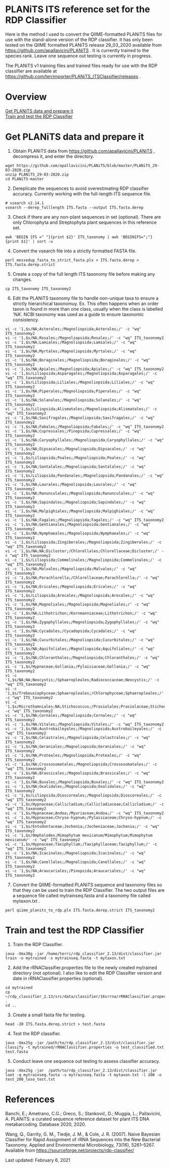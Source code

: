 # PLANiTS ITS reference set for the RDP Classifier

Here is the method I used to convert the QIIME-formatted PLANiTS files for use with the stand-alone version of the RDP classifier.  It has only been tested on the QIIME formatted PLANiTS release 29_03_2020 available from https://github.com/apallavicini/PLANiTS .  It is currently trained to the species rank.  Leave one sequence out testing is currently in progress.

The PLANiTS v1 training files and trained files ready for use with the RDP classifier are available at https://github.com/terrimporter/PLANiTS_ITSClassifier/releases .

# Overview

[Get PLANiTS data and prepare it](#Get-PLANiTS-data-and-prepare-it)   
[Train and test the RDP Classifier](#Train-and-test-the-RDP-Classifier)   

# Get PLANiTS data and prepare it

1. Obtain PLANiTS data from https://github.com/apallavicini/PLANiTS , decompress it, and enter the directory.

```linux
wget https://github.com/apallavicini/PLANiTS/blob/master/PLANiTS_29-03-2020.zip
unzip PLANiTS_29-03-2020.zip
cd PLANiTS-master
```
2. Dereplicate the sequences to avoid overestimating RDP classifier accuracy.  Currently working with the full-length ITS sequence file.

```linux
# vsearch v2.14.1
vsearch --derep_fulllength ITS.fasta --output ITS.fasta.derep
```

3. Check if there are any non-plant sequences in set (optional).  There are only Chlorophyta and Streptophyta plant sequences in this reference set.

```linux
awk 'BEGIN {FS =" "}{print $2}' ITS_taxonomy | awk 'BEGIN{FS=";"}{print $1}' | sort -u
```

4. Convert the vsearch file into a strictly formatted FASTA file.
 
```linux
perl messedup_fasta_to_strict_fasta.plx < ITS.fasta.derep > ITS.fasta.derep.strict 
```

5. Create a copy of the full length ITS taxonomy file before making any changes.

```linux
cp ITS_taxonomy ITS_taxonomy2
```

6. Edit the PLANiTS taxonomy file to handle non-unique taxa to ensure a strictly hierarchical taxonomuy.  Ex. This often happens when an order taxon is found in more than one class, usually when the class is labelled 'NA'.  NCBI taxonomy was used as a guide to ensure taxonomic consistency.

```linux
vi -c '1,$s/NA;Asterales;/Magnoliopsida;Asterales;/' -c "wq" ITS_taxonomy2
vi -c '1,$s/NA;Rosales;/Magnoliopsida;Rosales;/' -c "wq" ITS_taxonomy2
vi -c '1,$s/NA;Lamiales;/Magnoliopsida;Lamiales;/' -c "wq" ITS_taxonomy2
vi -c '1,$s/NA;Myrtales;/Magnoliopsida;Myrtales;/' -c "wq" ITS_taxonomy2
vi -c '1,$s/NA;Boraginales;/Magnoliopsida;Boraginales;/' -c "wq" ITS_taxonomy2
vi -c '1,$s/NA;Apiales;/Magnoliopsida;Apiales;/' -c "wq" ITS_taxonomy2
vi -c '1,$s/Liliopsida;Asparagales;/Magnoliopsida;Asparagales;/' -c "wq" ITS_taxonomy2
vi -c '1,$s/Liliopsida;Liliales;/Magnoliopsida;Liliales;/' -c "wq" ITS_taxonomy2
vi -c '1,$s/NA;Piperales;/Magnoliopsida;Piperales;/' -c "wq" ITS_taxonomy2
vi -c '1,$s/NA;Solanales;/Magnoliopsida;Solanales;/' -c "wq" ITS_taxonomy2
vi -c '1,$s/Liliopsida;Alismatales;/Magnoliopsida;Alismatales;/' -c "wq" ITS_taxonomy2
vi -c '1,$s/NA;Saxifragales;/Magnoliopsida;Saxifragales;/' -c "wq" ITS_taxonomy2
vi -c '1,$s/NA;Fabales;/Magnoliopsida;Fabales;/' -c "wq" ITS_taxonomy2
vi -c '1,$s/NA;Cupressales;/Pinopsida;Cupressales;/' -c "wq" ITS_taxonomy2
vi -c '1,$s/NA;Caryophyllales;/Magnoliopsida;Caryophyllales;/' -c "wq" ITS_taxonomy2
vi -c '1,$s/NA;Dipsacales;/Magnoliopsida;Dipsacales;/' -c "wq" ITS_taxonomy2
vi -c '1,$s/Liliopsida;Poales;/Magnoliopsida;Poales;/' -c "wq" ITS_taxonomy2
vi -c '1,$s/NA;Santalales;/Magnoliopsida;Santalales;/' -c "wq" ITS_taxonomy2
vi -c '1,$s/Liliopsida;Pandanales;/Magnoliopsida;Pandanales;/' -c "wq" ITS_taxonomy2
vi -c '1,$s/NA;Laurales;/Magnoliopsida;Laurales;/' -c "wq" ITS_taxonomy2
vi -c '1,$s/NA;Ranunculales;/Magnoliopsida;Ranunculales;/' -c "wq" ITS_taxonomy2
vi -c '1,$s/NA;Sapindales;/Magnoliopsida;Sapindales;/' -c "wq" ITS_taxonomy2
vi -c '1,$s/NA;Malpighiales;/Magnoliopsida;Malpighiales;/' -c "wq" ITS_taxonomy2
vi -c '1,$s/NA;Fagales;/Magnoliopsida;Fagales;/' -c "wq" ITS_taxonomy2
vi -c '1,$s/NA;Gentianales;/Magnoliopsida;Gentianales;/' -c "wq" ITS_taxonomy2
vi -c '1,$s/NA;Nymphaeales;/Magnoliopsida;Nymphaeales;/' -c "wq" ITS_taxonomy2
vi -c '1,$s/Liliopsida;Zingiberales;/Magnoliopsida;Zingiberales;/' -c "wq" ITS_taxonomy2
vi -c '1,$s/NA;NA;Dicloster;/Chlorellales;Chlorellaceae;Dicloster;/' -c "wq" ITS_taxonomy2
vi -c '1,$s/Liliopsida;Commelinales;/Magnoliopsida;Commelinales;/' -c "wq" ITS_taxonomy2
vi -c '1,$s/NA;Malvales;/Magnoliopsida;Malvales;/' -c "wq" ITS_taxonomy2
vi -c '1,$s/NA;Parachlorella;/Chlorellaceae;Parachlorella;/' -c "wq" ITS_taxonomy2
vi -c '1,$s/NA;Ericales;/Magnoliopsida;Ericales;/' -c "wq" ITS_taxonomy2
vi -c '1,$s/Liliopsida;Arecales;/Magnoliopsida;Arecales;/' -c "wq" ITS_taxonomy2
vi -c '1,$s/NA;Magnoliales;/Magnoliopsida;Magnoliales;/' -c "wq" ITS_taxonomy2
vi -c '1,$s/NA;Lithotrichon;/Kornmanniaceae;Lithotrichon;/' -c "wq" ITS_taxonomy2
vi -c '1,$s/NA;Zygophyllales;/Magnoliopsida;Zygophyllales;/' -c "wq" ITS_taxonomy2
vi -c '1,$s/NA;Cycadales;/Cycadopsida;Cycadales;/' -c "wq" ITS_taxonomy2
vi -c '1,$s/NA;Cucurbitales;/Magnoliopsida;Cucurbitales;/' -c "wq" ITS_taxonomy2
vi -c '1,$s/NA;Aquifoliales;/Magnoliopsida;Aquifoliales;/' -c "wq" ITS_taxonomy2
vi -c '1,$s/NA;Chloranthales;/Magnoliopsida;Chloranthales;/' -c "wq" ITS_taxonomy2
vi -c '1,$s/Hypnaceae;Gollania;/Pylaisiaceae;Gollania;/' -c "wq" ITS_taxonomy2
vi -c '1,$s/NA;NA;Neocystis;/Sphaeropleales;Radiococcaceae;Neocystis;/' -c "wq" ITS_taxonomy2
vi -c '1,$s/Trebouxiophyceae;Sphaeropleales;/Chlorophyceae;Sphaeropleales;/' -c "wq" ITS_taxonomy2
vi -c '1,$s/Microthamniales;NA;Stichococcus;/Prasiolales;Prasiolaceae;Stichococcus;/' -c "wq" ITS_taxonomy2
vi -c '1,$s/NA;Cornales;/Magnoliopsida;Cornales;/' -c "wq" ITS_taxonomy2
vi -c '1,$s/NA;Vitales;/Magnoliopsida;Vitales;/' -c "wq" ITS_taxonomy2
vi -c '1,$s/NA;Austrobaileyales;/Magnoliopsida;Austrobaileyales;/' -c "wq" ITS_taxonomy2
vi -c '1,$s/NA;Celastrales;/Magnoliopsida;Celastrales;/' -c "wq" ITS_taxonomy2
vi -c '1,$s/NA;Geraniales;/Magnoliopsida;Geraniales;/' -c "wq" ITS_taxonomy2
vi -c '1,$s/NA;Proteales;/Magnoliopsida;Proteales;/' -c "wq" ITS_taxonomy2
vi -c '1,$s/NA;Crossosomatales;/Magnoliopsida;Crossosomatales;/' -c "wq" ITS_taxonomy2
vi -c '1,$s/NA;Brassicales;/Magnoliopsida;Brassicales;/' -c "wq" ITS_taxonomy2
vi -c '1,$s/NA;Buxales;/Magnoliopsida;Buxales;/' -c "wq" ITS_taxonomy2
vi -c '1,$s/NA;Oxalidales;/Magnoliopsida;Oxalidales;/' -c "wq" ITS_taxonomy2
vi -c '1,$s/Liliopsida;Dioscoreales;/Magnoliopsida;Dioscoreales;/' -c "wq" ITS_taxonomy2
vi -c '1,$s/Hypnaceae;Callicladium;/Callicladiaceae;Callicladium;/' -c "wq" ITS_taxonomy2
vi -c '1,$s/Hypnaceae;Andoa;/Myuriaceae;Andoa;/' -c "wq" ITS_taxonomy2
vi -c '1,$s/Hypnaceae;Chryso-hypnum;/Pylaisiaceae;Chryso-hypnum;/' -c "wq" ITS_taxonomy2
vi -c '1,$s/Entodontaceae;Jochenia;/Jocheniaceae;Jochenia;/' -c "wq" ITS_taxonomy2
vi -c '1,$s/Omphalodes;Mimophytum mexicanum/Mimophytum;Mimophytum mexicanum/' -c "wq" ITS_taxonomy2
vi -c '1,$s/Hypnaceae;Taxiphyllum;/Taxiphyllaceae;Taxiphyllum;/' -c "wq" ITS_taxonomy2
vi -c '1,$s/NA;Icacinales;/Magnoliopsida;Icacinales;/' -c "wq" ITS_taxonomy2
vi -c '1,$s/NA;Canellales;/Magnoliopsida;Canellales;/' -c "wq" ITS_taxonomy2
vi -c '1,$s/NA;Araucariales;/Pinopsida;Araucariales;/' -c "wq" ITS_taxonomy2
```

7. Convert the QIIME-formatted PLANiTS sequence and taxonomy files so that they can be used to train the RDP Classifier.  The two output files are a sequence file called mytrainseq.fasta and a taxonomy file called mytaxon.txt .

```linux
perl qiime_planits_to_rdp.plx ITS.fasta.derep.strict ITS_taxonomy2
```

# Train and test the RDP Classifier

1. Train the RDP Classifier.

```linux
java -Xmx30g -jar /home/terri/rdp_classifier_2.13/dist/classifier.jar train -o mytrained -s mytrainseq.fasta -t mytaxon.txt
```

2. Add the rRNAClassifier.properties file to the newly created mytrained directory (not optional).  I also like to edit the RDP Classifier version and date in rRNAClassifier.properties (optional).

```linux
cd mytrained
cp ~/rdp_classifier_2.13/src/data/classifier/16srrna/rRNAClassifier.properties . 
cd ..
```

3. Create a small fasta file for testing.
```linux
head -20 ITS.fasta.derep.strict > test.fasta
```

4. Test the RDP classifier.

```linux
java -Xmx25g -jar /path/to/rdp_classifier_2.13/dist/classifier.jar classify -t mytrained/rRNAClassifier.properties -o test_classified.txt test.fasta 
```

5. Conduct leave one sequence out testing to assess classifier accuracy.

```linux
java -Xmx25g -jar  /path/to/rdp_classifier_2.13/dist/classifier.jar loot -q mytrainseq.fasta -s mytrainseq.fasta -t mytaxon.txt -l 200 -o test_200_loso_test.txt
```

# References

Banchi, E.; Ametrano, C.G.; Greco, S.; Stanković, D.; Muggia, L.; Pallavicini, A. PLANiTS: a curated sequence reference dataset for plant ITS DNA metabarcoding. Database 2020, 2020.

Wang, Q., Garrity, G. M., Tiedje, J. M., & Cole, J. R. (2007). Naive Bayesian Classifier for Rapid Assignment of rRNA Sequences into the New Bacterial Taxonomy. Applied and Environmental Microbiology, 73(16), 5261–5267. Available from https://sourceforge.net/projects/rdp-classifier/

Last updated: February 6, 2021
